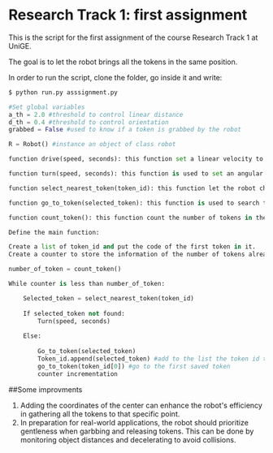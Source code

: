 # Research Track 1: first assignment
This is the script for the first assignment of the course Research Track 1 at UniGE.

The goal is to let the robot brings all the tokens in the same position.

In order to run the script, clone the folder, go inside it and write:

```bash
$ python run.py asssignment.py
```

```python
#Set global variables
a_th = 2.0 #threshold to control linear distance
d_th = 0.4 #threshold to control orientation
grabbed = False #used to know if a token is grabbed by the robot

R = Robot() #instance an object of class robot

function drive(speed, seconds): this function set a linear velocity to the robot with certain speed and for x seconds

function turn(speed, seconds): this function is used to set an angular velocity to the robot

function select_nearest_token(token_id): this function let the robot choose the nearest token in is sight not already taken before

function go_to_token(selected_token): this function is used to search the token selected by the previous function and to bring the robot to it.

function count_token(): this function count the number of tokens in the are

Define the main function:

Create a list of token_id and put the code of the first token in it.
Create a counter to store the information of the number of tokens already taken

number_of_token = count_token()

While counter is less than number_of_token:

	Selected_token = select_nearest_token(token_id)
	
	If selected_token not found:
		Turn(speed, seconds)
		
	Else:
	
		Go_to_token(selected_token)
		Token_id.append(selected_token) #add to the list the token id taken 
		go_to_token(token_id[0]) #go to the first saved token
		counter incrementation
```

##Some improvments
1) Adding the coordinates of the center can enhance the robot's efficiency in gathering all the tokens to that specific point.
2) In preparation for real-world applications, the robot should prioritize gentleness when garbbing and releasing tokens. This can be done by monitoring object distances and decelerating to avoid collisions.
